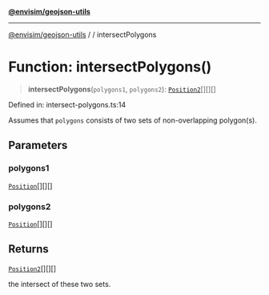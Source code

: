 [**@envisim/geojson-utils**](../../README.md)

---

[@envisim/geojson-utils]() / [](../../README.md) / intersectPolygons

# Function: intersectPolygons()

> **intersectPolygons**(`polygons1`, `polygons2`): [`Position2`](../../geojson/type-aliases/Position2.md)[][][]

Defined in: intersect-polygons.ts:14

Assumes that `polygons` consists of two sets of non-overlapping polygon(s).

## Parameters

### polygons1

[`Position`](../../geojson/type-aliases/Position.md)[][][]

### polygons2

[`Position`](../../geojson/type-aliases/Position.md)[][][]

## Returns

[`Position2`](../../geojson/type-aliases/Position2.md)[][][]

the intersect of these two sets.
